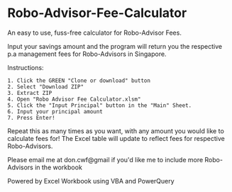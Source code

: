 # Robo-Advisor-Fee-Calculator
An easy to use, fuss-free calculator for Robo-Advisor Fees.

Input your savings amount and the program will return you the respective p.a management fees for Robo-Advisors in Singapore.

Instructions:

    1. Click the GREEN "Clone or download" button 
    2. Select "Download ZIP"
    3. Extract ZIP
    4. Open "Robo Advisor Fee Calculator.xlsm"
    5. Click the "Input Principal" button in the "Main" Sheet.
    6. Input your principal amount
    7. Press Enter!
    
Repeat this as many times as you want, with any amount you would like to calculate fees for! The Excel table will update to reflect fees for respective Robo-Advisors.

Please email me at don.cwf@gmail if you'd like me to include more Robo-Advisors in the workbook

Powered by Excel Workbook using VBA and PowerQuery
